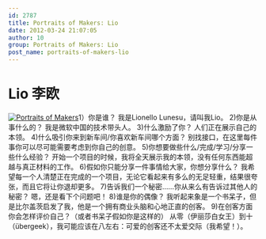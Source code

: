 ```yaml
---
id: 2787
title: Portraits of Makers: Lio
date: 2012-03-24 21:07:05
author: 10
group: Portraits of Makers: Lio
post_name: portraits-of-makers-lio
---
```


# Lio 李欧

[![Portraits of Makers](http://farm7.staticflickr.com/6213/6854417278_faf311f9a4_z.jpg)](http://www.flickr.com/photos/76398697@N08/6854417278/ "Portraits of Makers by xinchejian, on Flickr")1）你是谁？ 我是Lionello Lunesu，请叫我Lio。 2)你是从事什么的？ 我是微软中国的技术带头人。 3)什么激励了你？ 人们正在展示自己的本领。 4)什么吸引你来到新车间/你喜欢新车间哪个方面？ 别找接口，在这里每件事你可以尽可能需要考虑到你自己的创意。 5)你想要做些什么/完成/学习/分享一些什么经验？ 开始一个项目的时候，我将全天展示我的本领，没有任何东西能超越与真正材料的工作。 6)假如你只能分享一件事情给大家，你想分享什么？ 我希望每一个人清楚正在完成的一个项目，无论它看起来有多么的无足轻重，结果很夸张，而且它将让你退却更多。 7)告诉我们一个秘密……你从来么有告诉过其他人的秘密？ 嗯，还是看下个问题吧！ 8)谁是你的偶像？ 我听起来象是一个书呆子，但是比尔盖茨启发了我，他是一个拥有商业头脑和心地正直的创客。 9)在创客方面你会怎样评价自己？（或者书呆子假如你是这样的） 从零（伊丽莎白女王）到十（übergeek），我可能应该在八左右：可爱的创客还不太爱交际（我希望！）。